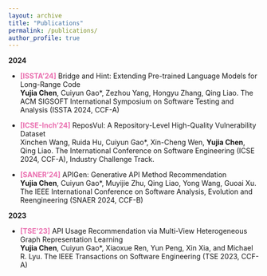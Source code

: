 ```yaml
---
layout: archive
title: "Publications"
permalink: /publications/
author_profile: true
---
```


**2024**

- **<font color="#ea6eaf">[ISSTA’24]</font>** Bridge and Hint: Extending Pre-trained Language Models for Long-Range Code   
**Yujia Chen**, Cuiyun Gao*, Zezhou Yang, Hongyu Zhang, Qing Liao. The ACM SIGSOFT International Symposium on Software Testing and Analysis (ISSTA 2024, CCF-A)

- **<font color="#ea6eaf">[ICSE-Inch’24]</font>** ReposVul: A Repository-Level High-Quality Vulnerability Dataset  
Xinchen Wang, Ruida Hu, Cuiyun Gao*, Xin-Cheng Wen, **Yujia Chen**, Qing Liao. The International Conference on Software Engineering (ICSE 2024, CCF-A), Industry Challenge Track.

- **<font color="#ea6eaf">[SANER’24]</font>** APIGen: Generative API Method Recommendation   
**Yujia Chen**, Cuiyun Gao*, Muyijie Zhu, Qing Liao, Yong Wang, Guoai Xu. The IEEE International Conference on Software Analysis, Evolution and Reengineering (SNAER 2024, CCF-B)


**2023**

- **<font color="#ea6eaf">[TSE'23]</font>** API Usage Recommendation via Multi-View Heterogeneous Graph Representation Learning   
**Yujia Chen**, Cuiyun Gao*, Xiaoxue Ren, Yun Peng, Xin Xia, and Michael R. Lyu. The IEEE Transactions on Software Engineering (TSE 2023, CCF-A)




 


<!-- **Preprint**

1. BadCS: A Backdoor Attack Framework for Code search   
Shiyi Qi, Yuanhang Yang, _**Shuzheng Gao**_, Cuiyun Gao and Zenglin Xu -->

<!-- _(* denotes equal contribution.)_ -->

